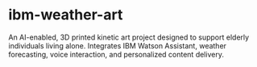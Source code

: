 # ibm-weather-art
An AI-enabled, 3D printed kinetic art project designed to support elderly individuals living alone. Integrates IBM Watson Assistant, weather forecasting, voice interaction, and personalized content delivery.
